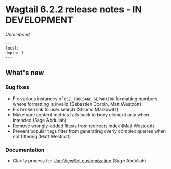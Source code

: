 # Wagtail 6.2.2 release notes - IN DEVELOPMENT

_Unreleased_

```{contents}
---
local:
depth: 1
---
```

## What's new


### Bug fixes

 * Fix various instances of `USE_THOUSAND_SEPARATOR` formatting numbers where formatting is invalid (Sébastien Corbin, Matt Westcott)
 * Fix broken link to user search (Shlomo Markowitz)
 * Make sure content metrics falls back to body element only when intended (Sage Abdullah)
 * Remove wrongly-added filters from redirects index (Matt Westcott)
 * Prevent popular tags filter from generating overly complex queries when not filtering (Matt Westcott)


### Documentation

 * Clarify process for [UserViewSet customization](custom_userviewset) (Sage Abdullah)
